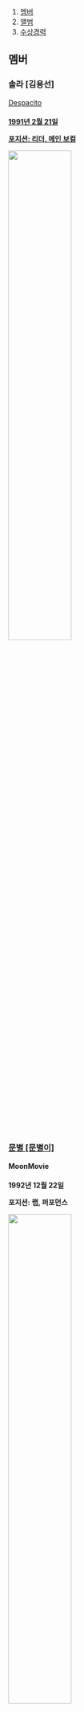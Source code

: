 <ol>    <li><a href="MAMAMOO.html">멤버</a></li>    <li><a href="MAMAMOO.html">앨범</a></li>    <li><a href="MAMAMOO .html">수상경력</a></li>  </ol>
<h2>멤버</h2>
  <p>
    <h3> 솔라 [김용선] </h3>
    <p>
      <a href="https://www.youtube.com/watch?v=ww8istTyQwo" target="_blank" title="Solar">
        <h7> Despacito <h7>
        <h4> 1991년 2월 21일
          <p> 포지션: 리더, 메인 보컬
            <p>
              <p> <img src="file:///C:/Users/admin/Desktop/DYZFiOEUQAIV3QQ.jpg" width="50%">
                <p>
                  <h3> 문별 [문별이] </h3>
                  <p>
                    <a href="https://www.youtube.com/watch?v=zuLYy0TYzj8" target="_blank" title="MoonStar">
                     </a> <h7> MoonMovie <h7>                 
                      <h4> 1992년 12월 22일
                        <p> 포지션: 랩, 퍼포먼스
                          <p>
                            <p> <img src="file:///C:/Users/admin/Desktop/%EC%9E%84%ED%98%9C%EC%95%88/%EC%82%AC%EC%A7%84/Yellow%20Flower/%ED%9C%98%EC%9D%B8/DbJn_phVAAADlSB.jpg" width="50%">

                              <p>
                                <h3> 휘인 [정휘인] </h3>
                                <p>
                                  <a href="https://www.youtube.com/watch?v=SN__czIBavI8" target="_blank" title="WheeIn"> </a>
                                    <h7> Finesse <h7> 
                                    <h4> 1995년 4월 7일
                                      <p> 포지션: 리드 보컬, 리드 댄서
                                        <p>
                                          <p> <img src="file:///C:/Users/admin/Desktop/%EC%9E%84%ED%98%9C%EC%95%88/%EC%82%AC%EC%A7%84/m/ghktk.jpg" width="50%">
                                            <p>
                                              <h3> 화사 [안혜진] </h3>
                                              <p>
                                                <a href="https://www.youtube.com/watch?v=ZP8pg4j5-MY" target="_blank" title="Hwasa">
                                                  <h7> Queen <h7> 
                                                 <p> <h4> 1995년 7월 23일
                                                    <p> 포지션: 서브 보컬, 리드 래퍼
                                                    </p>
